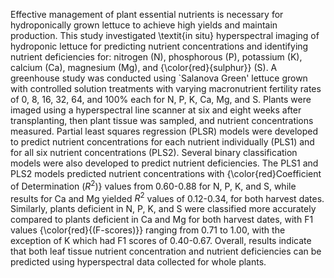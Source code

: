 Effective management of plant essential nutrients is necessary for hydroponically grown lettuce to achieve high yields and maintain production. This study investigated \textit{in situ} hyperspectral imaging of hydroponic lettuce for predicting nutrient concentrations and identifying nutrient deficiencies for: nitrogen (N), phosphorous (P), potassium (K), calcium (Ca), magnesium (Mg), and {\color{red}{sulphur}} (S). A greenhouse study was conducted using `Salanova Green' lettuce grown with controlled solution treatments with varying macronutrient fertility rates of 0, 8, 16, 32, 64, and 100\% each for N, P, K, Ca, Mg, and S. Plants were imaged using a hyperspectral line scanner at six and eight weeks after transplanting, then plant tissue was sampled, and nutrient concentrations measured. Partial least squares regression (PLSR) models were developed to predict nutrient concentrations for each nutrient individually (PLS1) and for all six nutrient concentrations (PLS2). Several binary classification models were also developed to predict nutrient deficiencies. The PLS1 and PLS2 models predicted nutrient concentrations with {\color{red}Coefficient of Determination ($R^2$)} values from 0.60-0.88 for N, P, K, and S, while results for Ca and Mg yielded $R^2$ values of 0.12-0.34, for both harvest dates. Similarly, plants deficient in N, P, K, and S were classified more accurately compared to plants deficient in Ca and Mg for both harvest dates, with F1 values {\color{red}{(F-scores)}} ranging from 0.71 to 1.00, with the exception of K which had F1 scores of 0.40-0.67. Overall, results indicate that both leaf tissue nutrient concentration and nutrient deficiencies can be predicted using hyperspectral data collected for whole plants.

